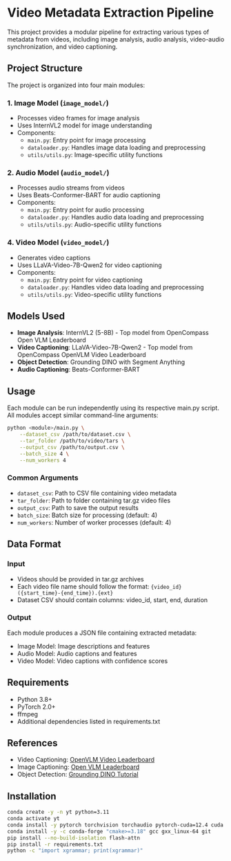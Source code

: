 # Video Metadata Extraction Pipeline

This project provides a modular pipeline for extracting various types of metadata from videos, including image analysis, audio analysis, video-audio synchronization, and video captioning.

## Project Structure

The project is organized into four main modules:

### 1. Image Model (`image_model/`)
- Processes video frames for image analysis
- Uses InternVL2 model for image understanding
- Components:
  - `main.py`: Entry point for image processing
  - `dataloader.py`: Handles image data loading and preprocessing
  - `utils/utils.py`: Image-specific utility functions

### 2. Audio Model (`audio_model/`)
- Processes audio streams from videos
- Uses Beats-Conformer-BART for audio captioning
- Components:
  - `main.py`: Entry point for audio processing
  - `dataloader.py`: Handles audio data loading and preprocessing
  - `utils/utils.py`: Audio-specific utility functions

### 4. Video Model (`video_model/`)
- Generates video captions
- Uses LLaVA-Video-7B-Qwen2 for video captioning
- Components:
  - `main.py`: Entry point for video captioning
  - `dataloader.py`: Handles video data loading and preprocessing
  - `utils/utils.py`: Video-specific utility functions

## Models Used

- **Image Analysis**: InternVL2 (5-8B) - Top model from OpenCompass Open VLM Leaderboard
- **Video Captioning**: LLaVA-Video-7B-Qwen2 - Top model from OpenCompass OpenVLM Video Leaderboard
- **Object Detection**: Grounding DINO with Segment Anything
- **Audio Captioning**: Beats-Conformer-BART

## Usage

Each module can be run independently using its respective main.py script. All modules accept similar command-line arguments:

```bash
python <module>/main.py \
    --dataset_csv /path/to/dataset.csv \
    --tar_folder /path/to/video/tars \
    --output_csv /path/to/output.csv \
    --batch_size 4 \
    --num_workers 4
```

### Common Arguments
- `dataset_csv`: Path to CSV file containing video metadata
- `tar_folder`: Path to folder containing tar.gz video files
- `output_csv`: Path to save the output results
- `batch_size`: Batch size for processing (default: 4)
- `num_workers`: Number of worker processes (default: 4)

## Data Format

### Input
- Videos should be provided in tar.gz archives
- Each video file name should follow the format: `{video_id} ({start_time}-{end_time}).{ext}`
- Dataset CSV should contain columns: video_id, start, end, duration

### Output
Each module produces a JSON file containing extracted metadata:
- Image Model: Image descriptions and features
- Audio Model: Audio captions and features
- Video Model: Video captions with confidence scores

## Requirements

- Python 3.8+
- PyTorch 2.0+
- ffmpeg
- Additional dependencies listed in requirements.txt

## References

- Video Captioning: [OpenVLM Video Leaderboard](https://huggingface.co/spaces/opencompass/openvlm_video_leaderboard)
- Image Captioning: [Open VLM Leaderboard](https://huggingface.co/spaces/opencompass/open_vlm_leaderboard)
- Object Detection: [Grounding DINO Tutorial](https://github.com/NielsRogge/Transformers-Tutorials/blob/master/Grounding%20DINO/GroundingDINO_with_Segment_Anything.ipynb)


## Installation

```bash
conda create -y -n yt python=3.11
conda activate yt
conda install -y pytorch torchvision torchaudio pytorch-cuda=12.4 cuda cuda-toolkit -c pytorch -c nvidia
conda install -y -c conda-forge "cmake>=3.18" gcc gxx_linux-64 git
pip install --no-build-isolation flash-attn
pip install -r requirements.txt
python -c "import xgrammar; print(xgrammar)"
```
